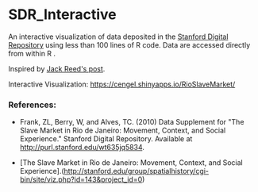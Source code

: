 # SDR_Interactive

An interactive visualization of data deposited in the [Stanford Digital Repository](http://library.stanford.edu/research/stanford-digital-repository) using less than 100 lines of R code. Data are accessed directly from within R .

Inspired by [Jack Reed's post](http://library.stanford.edu/blogs/digital-library-blog/2016/06/using-r-stanford-digital-repository).

Interactive Visualization: https://cengel.shinyapps.io/RioSlaveMarket/

### References:

- Frank, ZL, Berry, W, and Alves, TC. (2010) Data Supplement for "The Slave Market in Rio de Janeiro: Movement, Context, and Social Experience." Stanford Digital Repository. Available at http://purl.stanford.edu/wt635jq5834.

- [The Slave Market in Rio de Janeiro: Movement, Context, and Social Experience].(http://stanford.edu/group/spatialhistory/cgi-bin/site/viz.php?id=143&project_id=0)
